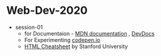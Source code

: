 # Web-Dev-2020

* session-01
  * for Documentaion - [MDN documentation](https://developer.mozilla.org/en-US/docs/Web/HTML) , [DevDocs](https://devdocs.io/)
  * For Experimenting  [codepen.io](https://codepen.io/)
  * [HTML Cheatsheet](https://web.stanford.edu/group/csp/cs21/htmlcheatsheet.pdf) by Stanford University
